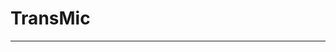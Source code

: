 # TransMic

---

<DocCard :cards="[
  {
    title: 'Using TransMic on Android',
    description: '',
    avatar: '/img/安卓_手机.png',
    path: '/en/readme/android-m1'
  },
  {
    title: 'Using TransMic on Windows',
    description: '',
    avatar: '/img/电脑.png',
    path: '/en/readme/windows-m1'
  },
  {
    title: 'Using TransMic on macOS',
    description: '',
    avatar: '/img/苹果电脑.png',
    path: '/en/readme/macos-m1'
  }
]" />
